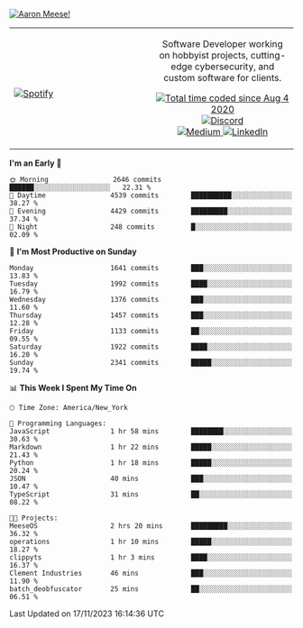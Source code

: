 [![Aaron Meese!](https://user-images.githubusercontent.com/17814535/88975338-a2aabf00-d27f-11ea-963f-8a19608716b4.png)](https://github.com/ajmeese7/readme-ascii "README ASCII")

<!-- Modified from project here: https://github.com/novatorem/novatorem -->
<table width="100%">
  <tr>
  <td width="50%">

&nbsp; <br> [![Spotify](https://ajmeese7.vercel.app/api/spotify)](https://open.spotify.com/user/ajmeese)

  </td>
  <td width="50%">
    <p align="center">
    Software Developer working on hobbyist projects, cutting-edge cybersecurity, and custom software for clients.
    </p>
    <p align="center">
      <a href="https://wakatime.com/@f726891d-3b02-46cd-9b60-e8c59f9e2b14">
        <img src="https://wakatime.com/badge/user/f726891d-3b02-46cd-9b60-e8c59f9e2b14.svg" alt="Total time coded since Aug 4 2020" title="WakaTime" />
      </a>
      <a href="http://link.aaronmeese.com/discord">
        <img src="https://img.shields.io/badge/discord-ajmeese7%234835-369?style=flat-square&logo=discord&logoColor=white&color=purple" alt="Discord" title="Discord">
      </a>
      <br />
      <a href="https://link.aaronmeese.com/medium">
        <img src="https://img.shields.io/badge/medium-ajmeese7-1DB954?style=flat-square&logo=medium&logoColor=white" alt="Medium" title="Medium">
      </a>
      <a href="https://link.aaronmeese.com/linkedin">
        <img src="https://img.shields.io/badge/linkedIn-aaronmeese-1DB954?style=flat-square&logo=linkedin&logoColor=white&color=blue" alt="LinkedIn" title="LinkedIn">
      </a>
    </p>
  </td>

</table>

[//]: <> (The `&nbsp;` is to have Aphelion take up more space)

<!--START_SECTION:waka-->
**I'm an Early 🐤** 

```text
🌞 Morning                2646 commits        ██████░░░░░░░░░░░░░░░░░░░   22.31 % 
🌆 Daytime                4539 commits        ██████████░░░░░░░░░░░░░░░   38.27 % 
🌃 Evening                4429 commits        █████████░░░░░░░░░░░░░░░░   37.34 % 
🌙 Night                  248 commits         █░░░░░░░░░░░░░░░░░░░░░░░░   02.09 % 
```
📅 **I'm Most Productive on Sunday** 

```text
Monday                   1641 commits        ███░░░░░░░░░░░░░░░░░░░░░░   13.83 % 
Tuesday                  1992 commits        ████░░░░░░░░░░░░░░░░░░░░░   16.79 % 
Wednesday                1376 commits        ███░░░░░░░░░░░░░░░░░░░░░░   11.60 % 
Thursday                 1457 commits        ███░░░░░░░░░░░░░░░░░░░░░░   12.28 % 
Friday                   1133 commits        ██░░░░░░░░░░░░░░░░░░░░░░░   09.55 % 
Saturday                 1922 commits        ████░░░░░░░░░░░░░░░░░░░░░   16.20 % 
Sunday                   2341 commits        █████░░░░░░░░░░░░░░░░░░░░   19.74 % 
```


📊 **This Week I Spent My Time On** 

```text
🕑︎ Time Zone: America/New_York

💬 Programming Languages: 
JavaScript               1 hr 58 mins        ████████░░░░░░░░░░░░░░░░░   30.63 % 
Markdown                 1 hr 22 mins        █████░░░░░░░░░░░░░░░░░░░░   21.43 % 
Python                   1 hr 18 mins        █████░░░░░░░░░░░░░░░░░░░░   20.24 % 
JSON                     40 mins             ███░░░░░░░░░░░░░░░░░░░░░░   10.47 % 
TypeScript               31 mins             ██░░░░░░░░░░░░░░░░░░░░░░░   08.22 % 

🐱‍💻 Projects: 
MeeseOS                  2 hrs 20 mins       █████████░░░░░░░░░░░░░░░░   36.32 % 
operations               1 hr 10 mins        █████░░░░░░░░░░░░░░░░░░░░   18.27 % 
clippyts                 1 hr 3 mins         ████░░░░░░░░░░░░░░░░░░░░░   16.37 % 
Clement Industries       46 mins             ███░░░░░░░░░░░░░░░░░░░░░░   11.90 % 
batch_deobfuscator       25 mins             ██░░░░░░░░░░░░░░░░░░░░░░░   06.51 % 
```


 Last Updated on 17/11/2023 16:14:36 UTC
<!--END_SECTION:waka-->
